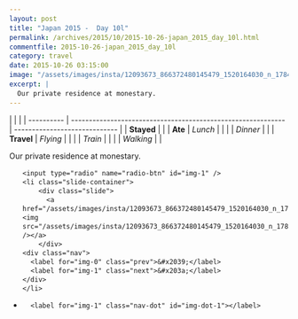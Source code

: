 ```yaml
---
layout: post
title: "Japan 2015 -  Day 10l"
permalink: /archives/2015/10/2015-10-26-japan_2015_day_10l.html
commentfile: 2015-10-26-japan_2015_day_10l
category: travel
date: 2015-10-26 03:15:00
image: "/assets/images/insta/12093673_866372480145479_1520164030_n_17844982630047535.jpg"
excerpt: |
  Our private residence at monestary.
---
```


|            |                                                              |
| ---------- | ------------------------------------------------------------ | ----------------------------- |
| **Stayed** |  |
| **Ate**    | _Lunch_                                                      |          |
|            | _Dinner_                                                     |          |
| **Travel** | _Flying_                                                     |          |
|            | _Train_                                                      |          |
|            | _Walking_                                                    |          |


Our private residence at monestary.


<ul class="slides">

    <input type="radio" name="radio-btn" id="img-1" />
    <li class="slide-container">
        <div class="slide">
          <a href="/assets/images/insta/12093673_866372480145479_1520164030_n_17844982630047535.jpg"><img src="/assets/images/insta/12093673_866372480145479_1520164030_n_17844982630047535.jpg" /></a>
        </div>
    <div class="nav">
      <label for="img-0" class="prev">&#x2039;</label>
      <label for="img-1" class="next">&#x203a;</label>
    </div>
    </li>
			
<li class="nav-dots">

      <label for="img-1" class="nav-dot" id="img-dot-1"></label>

</li>
</ul>        
             

		